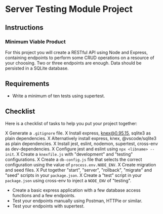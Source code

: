 # Server Testing Module Project

## Instructions

### Minimum Viable Product

For this project you will create a RESTful API using Node and Express, containing endpoints to perform some CRUD operations on a resource of your choosing. Two or three endpoints are enough. Data should be persisted in a SQLite database.

## Requirements

- Write a minimum of ten tests using supertest.

## Checklist

Here is a checklist of tasks to help you put your project together:

X Generate a `.gitignore` file.
X Install express, knex@0.95.15, sqlite3 as plain dependencies.
X Alternatively install express, knex, @vscode/sqlite3 as plain dependencies.
X Install jest, eslint, nodemon, supertest, cross-env as dev-dependencies.
X Configure jest and eslint using `npx <libname> --init`.
X Create a `knexfile.js` with "development" and "testing" configurations.
X Create a `db-config.js` file that selects the correct configuration using the value of `process.env.NODE_ENV`.
X Create migration and seed files.
X Put together "start", "server", "rollback", "migrate" and "seed" scripts in your `package.json`.
X Create a "test" script in your `package.json` using cross-env to inject a `NODE_ENV` of "testing".
- Create a basic express application with a few database access functions and a few endpoints.
- Test your endpoints manually using Postman, HTTPie or similar.
- Test your endpoints with supertest.
